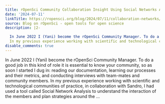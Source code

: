 ```yaml
---
title: rOpenSci Community Collaboration Insight Using Social Networks Analysis
date: '2024-07-11'
linkTitle: https://ropensci.org/blog/2024/07/11/collaboration-networks/
source: Blog on rOpenSci - open tools for open science
description: |2-

  In June 2022 I (Yani) become the rOpenSci Community Manager. To do a good job in this kind of role it is essential to know your community, so as soon I started I dug in: reading our documentation, learning our processes and their metrics, and conducting interviews with team-mates and community members.
  In my previous experience working with scientific and technological communities of practice, in collaboration with Sandro, I had used a tool called Social Network Analysis to understand the interaction of the members and plan strategies around the ...
disable_comments: true
---
```


In June 2022 I (Yani) become the rOpenSci Community Manager. To do a good job in this kind of role it is essential to know your community, so as soon I started I dug in: reading our documentation, learning our processes and their metrics, and conducting interviews with team-mates and community members.
In my previous experience working with scientific and technological communities of practice, in collaboration with Sandro, I had used a tool called Social Network Analysis to understand the interaction of the members and plan strategies around the ...